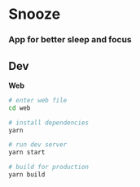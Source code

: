 # Snooze

### App for better sleep and focus

## Dev

**Web**

```zsh
# enter web file
cd web

# install dependencies
yarn

# run dev server
yarn start

# build for production
yarn build

```
